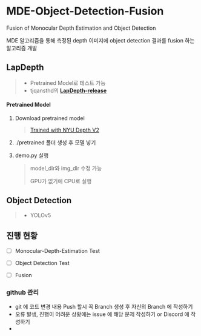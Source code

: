# MDE-Object-Detection-Fusion

Fusion of Monocular Depth Estimation and Object Detection

MDE 알고리즘을 통해 측정된 depth 이미지에 object detection 결과를 fusion 하는 알고리즘 개발



## LapDepth

> * Pretrained Model로 테스트 가능
>* tjqansthd의 **[LapDepth-release](https://github.com/tjqansthd/LapDepth-release)**
> 

#### Pretrained Model

1. Download pretrained model

   > [Trained with NYU Depth V2](https://drive.google.com/file/d/13WyHCmQINyzprCerkOBT_Pf_W-PbWzBi/view?usp=sharing)

2. ./pretrained 폴더 생성 후 모델 넣기

3. demo.py 실행

   > model_dir와 img_dir 수정 가능
   >
   > GPU가 없기에 CPU로 실행

   

## Object Detection

> * YOLOv5



## 진행 현황 

- [ ] Monocular-Depth-Estimation Test
- [ ] Object Detection Test
- [ ] Fusion



### github 관리

* git 에 코드 변경 내용 Push 할시 꼭 Branch 생성 후 자신의 Branch 에 작성하기
* 오류 발생, 진행이 어려운 상황에는 issue 에 해당 문제 작성하기 or Discord 에 작성하기
* 

